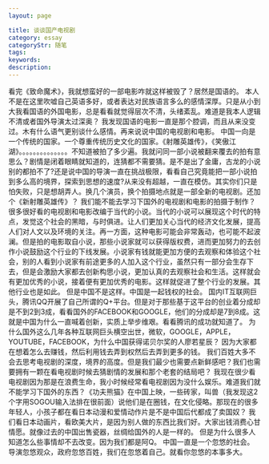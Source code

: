 ```yaml
---
layout: page

title: 谈谈国产电视剧
category: essay
categoryStr: 随笔
tags:
keywords:
description:
---
```

看完《致命魔术》，我就想蛮好的一部电影咋就这样被毁了？居然是国语的。
本人不是在这里吹嘘自己英语多好，或者表达对民族语言多么的感情深厚。只是从小到大我看国语的外国电影，总是看看就觉得层次不清，头绪紊乱。难道是我本人逻辑不清或者国外导演太过深奥？
我发现国语的电影一直是那个腔调，而且从来没变过。木有什么语气更别谈什么感情。再来说说中国的电视剧和电影。
中国一向是一个传统的国家。一个尊重传统历史文化的国家。《射雕英雄传》，《笑傲江湖》。。。。。。。。。。。。。。不知道被拍了多少遍。我就问同一部小说被翻来覆去的拍有意思么？剧情是闭着眼睛就知道的，连猜都不需要猜。是不是出了金庸，古龙的小说别的都拍不了?还是说中国的导演一直在挑战极限，看看自己究竟能把一部小说拍到多么高的境界，探索到思想的速度?从来没有超越，一直在模仿。其实你们只是怕失败，只是想胡弄人。换几个演员，换个拍摄地点就是一部全新的电视剧。还加个《新射雕英雄传》？
我们能不能去学习下国外的电视剧和电影的拍摄于制作？
很多很好看的电视剧和电影改编于当代的小说。当代的小说可以展现这个时代的特点，发觉这个社会的黑暗，与时俱进。让人们更加关心当代的经济文化发展，提高人们对人文以及环境的关注。再一方面，这种电影可能会非常轰动，也可能不起波澜。但是拍的电影取自小说，那些小说家就可以获得版权费，进而更加努力的去创作小说鼓励这个行业的下线发展。小说家有钱就能更加方便的去观察和体验这个社会，别的人看到小说家有前途更多的人加入这个行业，虽然只有一部分会生存下去，但是会激励大家都去创新构思小说，更加认真的去观察社会和生活。这样就会有更加优秀的小说，接着便有更加优秀的电影。这样就促进了整个行业的发展。其他行业也是如此。
但是中国不是这样。中国是一起钱权的社会。
国内IT互联网巨头，腾讯QQ开展了自己所谓的Q+平台。但是对于那些基于这平台的创业着分成却是不到2到3成，看看国外的FACEBOOK和GOOGLE，他们的分成却是7到8成。这就是中国为什么一直喊着创新，实质上举步维艰。看看腾讯的成功就知道了。
为什么国外这么几年各种互联网巨头横空出世，微软，GOOGLE，APPLE，YOUTUBE，FACEBOOK，为什么中国获得诺贝尔奖的人廖若星辰？
因为大家都在想着怎么去赚钱，然后利用钱去弄到权然后去弄到更多的钱。
我们百姓大多不会去思考电视剧的深度，境界的高度。但是我们最少也需要点新鲜感吧？我们也需要拥有一颗在看电视剧时候去猜剧情的发展和那个老套的结局吧？
我现在很少看电视剧因为那是在浪费生命，我小时候经常看电视剧因为没什么娱乐。难道我们就不能学习下国外的东西？《功夫熊猫》在中国上映，一些砖家，叫兽（我发现这2个字用SOGOU输入法排在很前面）说他们是在圈钱，在文化侵略。那现在的很多年轻人，小孩子都在看日本动漫和爱情动作片是不是中国后代都成了卖国奴？
我们看日本动画片，看欧美大片，是因为别人做的东西比我们好。大家出钱消费心甘情愿。就像过去的中国出售瓷器，丝绸给国外的人是一样的。
但是为什么很多人知道怎么些事情却不去改变。因为我们都是阿Q。
中国一直是一个忽悠的社会。导演忽悠观众，政府忽悠百姓，我们在忽悠着自己。就看你忽悠的本事多大。